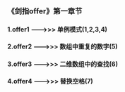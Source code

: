 ### 《剑指offer》第一章节
#### 1.offer1 --->>> 单例模式(1,2,3,4)
#### 2.offer2 --->>> 数组中重复的数字(5)
#### 3.offer3 --->>> 二维数组中的查找(6)
#### 4.offer4 --->>> 替换空格(7)